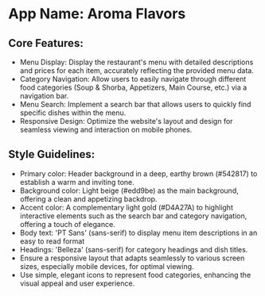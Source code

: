 # **App Name**: Aroma Flavors

## Core Features:

- Menu Display: Display the restaurant's menu with detailed descriptions and prices for each item, accurately reflecting the provided menu data.
- Category Navigation: Allow users to easily navigate through different food categories (Soup & Shorba, Appetizers, Main Course, etc.) via a navigation bar.
- Menu Search: Implement a search bar that allows users to quickly find specific dishes within the menu.
- Responsive Design: Optimize the website's layout and design for seamless viewing and interaction on mobile phones.

## Style Guidelines:

- Primary color: Header background in a deep, earthy brown (#542817) to establish a warm and inviting tone.
- Background color: Light beige (#edd9be) as the main background, offering a clean and appetizing backdrop.
- Accent color: A complementary light gold (#D4A27A) to highlight interactive elements such as the search bar and category navigation, offering a touch of elegance.
- Body text: 'PT Sans' (sans-serif) to display menu item descriptions in an easy to read format
- Headings: 'Belleza' (sans-serif) for category headings and dish titles.
- Ensure a responsive layout that adapts seamlessly to various screen sizes, especially mobile devices, for optimal viewing.
- Use simple, elegant icons to represent food categories, enhancing the visual appeal and user experience.